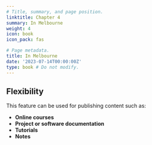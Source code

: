 ```yaml
---
# Title, summary, and page position.
linktitle: Chapter 4
summary: In Melbourne
weight: 4
icon: book
icon_pack: fas

# Page metadata.
title: In Melbourne
date: '2023-07-14T00:00:00Z'
type: book # Do not modify.
---
```




## Flexibility

This feature can be used for publishing content such as:

- **Online courses**
- **Project or software documentation**
- **Tutorials**
- **Notes**

